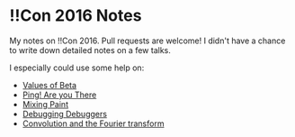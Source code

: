# !!Con 2016 Notes

My notes on !!Con 2016. Pull requests are welcome! I didn't have a chance to write down detailed notes on a few talks.

I especially could use some help on:

* [Values of Beta](003-values-of-beta.md)
* [Ping! Are you There](004-ping-are-you-there.md)
* [Mixing Paint](009-mixing-paint.md)
* [Debugging Debuggers](012-debugging-debuggers.md)
* [Convolution and the Fourier transform](013-convolution-and-fourier-transform.md)
